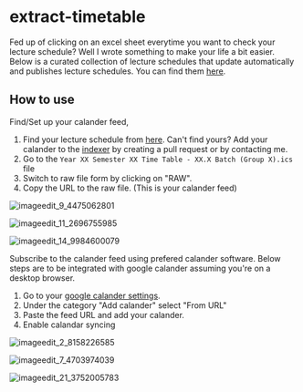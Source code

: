 # extract-timetable

Fed up of clicking on an excel sheet everytime you want to check your lecture schedule? Well I wrote something to make your life a bit easier.
Below is a curated collection of lecture schedules that update automatically and publishes lecture schedules.
You can find them [here](https://github.com/AyoItsYas/extract-timetable/tree/main/calanders).

## How to use

Find/Set up your calander feed,

1. Find your lecture schedule from [here](https://github.com/AyoItsYas/extract-timetable/tree/main/calanders).
   Can't find yours? Add your calander to the [indexer](https://github.com/AyoItsYas/extract-timetable/blob/main/timetables.index)
   by creating a pull request or by contacting me.
2. Go to the `Year XX Semester XX Time Table - XX.X Batch (Group X).ics` file
3. Switch to raw file form by clicking on "RAW".
4. Copy the URL to the raw file. (This is your calander feed)

![imageedit_9_4475062801](https://github.com/AyoItsYas/extract-timetable/assets/50617221/9f4d71fc-aaeb-4699-b170-0fc3666da655)

![imageedit_11_2696755985](https://github.com/AyoItsYas/extract-timetable/assets/50617221/8ecd1b0e-8146-4533-9143-d34636a68d7b)

![imageedit_14_9984600079](https://github.com/AyoItsYas/extract-timetable/assets/50617221/1a58a4f1-4f41-4d4f-9aef-eeae1781085b)

Subscribe to the calander feed using prefered calander software. Below steps are to be integrated with google calander assuming you're on a desktop browser.

1. Go to your [google calander settings](https://calendar.google.com/calendar/).
2. Under the category "Add calander" select "From URL"
3. Paste the feed URL and add your calander.
4. Enable calandar syncing

![imageedit_2_8158226585](https://github.com/AyoItsYas/extract-timetable/assets/50617221/755ce2b9-da39-4608-bc3b-e64404228a7a)

![imageedit_7_4703974039](https://github.com/AyoItsYas/extract-timetable/assets/50617221/978109fd-2a2d-4373-99ba-03d26fe0427e)

![imageedit_21_3752005783](https://github.com/AyoItsYas/extract-timetable/assets/50617221/5bf2dce6-7af9-4f7e-98b9-19954ea6a89a)
